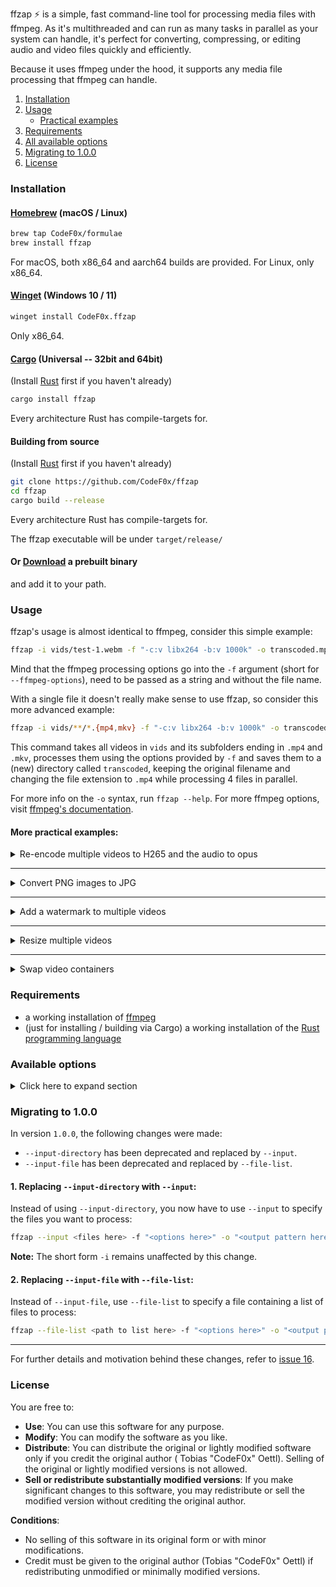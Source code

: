 ffzap ⚡ is a simple, fast command-line tool for processing media files with ffmpeg. As it's multithreaded and can run as
many tasks in parallel as your system can handle, it's perfect for converting, compressing, or editing audio and video
files quickly and efficiently.

Because it uses ffmpeg under the hood, it supports any media file processing that ffmpeg can handle.

1. [Installation](#installation)
2. [Usage](#usage)
   - [Practical examples](#more-practical-examples)
3. [Requirements](#requirements)
4. [All available options](#available-options)
5. [Migrating to 1.0.0](#migrating-to-100)
6. [License](#license)

### Installation

#### [Homebrew](https://brew.sh) (macOS / Linux)

```bash
brew tap CodeF0x/formulae
brew install ffzap
```

For macOS, both x86_64 and aarch64 builds are provided. For Linux, only x86_64.

#### [Winget](https://github.com/microsoft/winget-cli) (Windows 10 / 11)

```bash
winget install CodeF0x.ffzap
```

Only x86_64.

#### [Cargo](https://doc.rust-lang.org/cargo/) (Universal -- 32bit and 64bit)

(Install [Rust](https://www.rust-lang.org/tools/install) first if you haven't already)

```bash
cargo install ffzap
```

Every architecture Rust has compile-targets for.

#### Building from source

(Install [Rust](https://www.rust-lang.org/tools/install) first if you haven't already)

```bash
git clone https://github.com/CodeF0x/ffzap
cd ffzap
cargo build --release
```

Every architecture Rust has compile-targets for.

The ffzap executable will be under `target/release/`

#### Or [Download](https://github.com/CodeF0x/ffzap/releases/latest) a prebuilt binary

and add it to your path.

### Usage

ffzap's usage is almost identical to ffmpeg, consider this simple example:

```bash
ffzap -i vids/test-1.webm -f "-c:v libx264 -b:v 1000k" -o transcoded.mp4
```

Mind that the ffmpeg processing options go into the `-f` argument (short for `--ffmpeg-options`), need to be passed
as a string and without the file name.

With a single file it doesn't really make sense to use ffzap, so consider this more advanced example:

```bash
ffzap -i vids/**/*.{mp4,mkv} -f "-c:v libx264 -b:v 1000k" -o transcoded/{{name}}.mp4 -t 4
```

This command takes all videos in `vids` and its subfolders ending in `.mp4` and `.mkv`, processes them using the
options provided by `-f` and saves them to a (new) directory called `transcoded`, keeping the original filename and
changing the file extension to `.mp4` while processing 4 files in parallel.

For more info on the `-o` syntax, run `ffzap --help`. For more ffmpeg options,
visit [ffmpeg's documentation](https://ffmpeg.org/ffmpeg.html).

#### More practical examples:

<details>
<summary>Re-encode multiple videos to H265 and the audio to opus</summary>

```bash
ffzap --input-file files.txt -f "-c:v libx265 -preset medium -crf 23 -c:a libopus -b:a 128k" -o "Output/{{name}}.mp4" -t 2
```

Keypoints:
- use `--input-file` to pass a list of file names to process
- re-encode the video to H265 using `-c:v libx265`
  - `-preset medium` to balance out speed and file size
  - `-crf 23` to achieve good quality with reasonable file size
- re-encode the audio to opus using `-c:a libopus`
  - `-b:a 128k` sets the audio bitrate to 128k for a good trade-off between file size and audio quality 
- `-t 2` runs two ffmpeg processes simultaneously to re-encode two files at once
  - adjust this number according to your system specs. Most system should be able to handle two instances comfortably

</details>

---

<details>
<summary>Convert PNG images to JPG</summary>

```bash
ffzap --input-file files.txt -f "-c:v mjpeg -q:v 2" -o "Output/{{name}}.jpg" -t 6
```

Keypoints:
- use `--input-file` to pass a list of file names to process
- convert the image to JPG using `-c:v mjpeg`
  - `-q:v 2` to set very high quality
- `-t 6` runs six processes in parallel, converting six files at once
  - adjust this number according to your system specs. Six shouldn't be too taxing on a modern CPU

</details>

---

<details>
<summary>Add a watermark to multiple videos</summary>

```bash
ffzap --input-file files.txt -f "-i watermark.png -filter_complex [1]format=rgba,lut=a=val*0.3[watermark];[0][watermark]overlay=(main_w-overlay_w)/2:(main_h-overlay_h)/2 -c:a copy" -o "{{name}}_watermark.mp4" -t 2
```
(Note that this command may not work in Windows Powershell as it requires a different escaping format)

Keypoints:
- use `--input-file` to pass a list of file names to process (these are the files the watermark gets added to)
- select to watermark file with `-i watermark.png` **inside** `-f`
- `-filter_complex` applies the watermark with 70% opacity to the center of each video
- `-c:a copy` copies the audio
- `-t 2` processes two files in parallel
  - adjust this number according to your system specs. Two should be good on most modern systems

</details>

---

<details>
<summary>Resize multiple videos</summary>

```bash
ffzap --input-file files.txt -f "-vf scale=1280:720 -c:a copy" -o "{{name}}_resized.mp4" -t 2
```

Keypoints:
- use `--input-file` to pass a list of file names to process
- `-vf scale=1280:720` sets the video resolution to HD
- `-c:a copy` copies the audio
- `-t 2` processes two files in parallel
  - adjust this number according to your system specs. Two should be good on most modern systems

</details>

---

<details>
<summary>Swap video containers</summary>

```bash
ffzap --input-file files.txt -o "{{name}}.mkv" -t 2
```

(It is assumed the source files have a container that's interchangable with MKV)

Keypoints:
- use `--input-file` to pass a list of file names to process
- `-o "{{name}}.<desired file extension>` to swap all files to the desired container format (in this case MKV)
- No `-f` because it's not needed
- `-t 2` processes two files in parallel
  - adjust this number according to your system specs. Two should be good on most modern systems

</details>

### Requirements

- a working installation of [ffmpeg](https://ffmpeg.org/download.html)
- (just for installing / building via Cargo) a working installation of
  the [Rust programming language](https://www.rust-lang.org/tools/install)

### Available options

<details>
  <summary>Click here to expand section</summary>

  ```bash
$ ffzap --help
⚡ A multithreaded CLI for digital media processing using ffmpeg. If ffmpeg can do it, ffzap can do it - as many files in parallel as your system can handle.

Usage: ffzap [OPTIONS] --output <OUTPUT>

Options:
  -t, --thread-count <THREAD_COUNT>
          The amount of threads you want to utilize. most systems can handle 2. Go higher if you have a powerful computer. Default is 2. Can't be lower than 1
          
          [default: 2]

  -f, --ffmpeg-options <FFMPEG_OPTIONS>
          Options you want to pass to ffmpeg. For the output file name, use --output

  -i, --input <INPUT>...
          The files you want to process

      --file-list <FILE_LIST>
          Path to a file containing paths to process. One path per line

      --overwrite
          If ffmpeg should overwrite files if they already exist. Default is false

      --verbose
          If verbose logs should be shown while ffzap is running

      --delete
          Delete the source file after it was successfully processed. If the process fails, the file is kept

  -o, --output <OUTPUT>
          Specify the output file pattern. Use placeholders to customize file paths:
          
          {{dir}}  - Entire specified file path, e.g. ./path/to/file.txt -> ?./path/to/
          
          {{name}} - Original file's name (without extension)
          
          {{ext}}  - Original file's extension
          
          Example: /destination/{{dir}}/{{name}}_transcoded.{{ext}}
          
          Outputs the file in /destination, mirroring the original structure and keeping both the file extension and name, while adding _transcoded to the name.

  -h, --help
          Print help (see a summary with '-h')

  -V, --version
          Print version
```          

</details>


### Migrating to 1.0.0

In version `1.0.0`, the following changes were made:

- `--input-directory` has been deprecated and replaced by `--input`.
- `--input-file` has been deprecated and replaced by `--file-list`.

#### 1. Replacing `--input-directory` with `--input`:

Instead of using `--input-directory`, you now have to use `--input` to specify the files you want to process:

```bash
ffzap --input <files here> -f "<options here>" -o "<output pattern here>"
```

**Note:** The short form `-i` remains unaffected by this change.

#### 2. Replacing `--input-file` with `--file-list`:

Instead of `--input-file`, use `--file-list` to specify a file containing a list of files to process:

```bash
ffzap --file-list <path to list here> -f "<options here>" -o "<output pattern here>"
```

---

For further details and motivation behind these changes, refer to [issue 16](https://github.com/CodeF0x/ffzap/issues/16).


### License

You are free to:

- **Use**: You can use this software for any purpose.
- **Modify**: You can modify the software as you like.
- **Distribute**: You can distribute the original or lightly modified software only if you credit the original author (
  Tobias "CodeF0x" Oettl). Selling of the original or lightly modified versions is not allowed.
- **Sell or redistribute substantially modified versions**: If you make significant changes to this software, you may
  redistribute or sell the modified version without crediting the original author.

**Conditions**:

- No selling of this software in its original form or with minor modifications.
- Credit must be given to the original author (Tobias "CodeF0x" Oettl) if redistributing unmodified or minimally
  modified versions.
